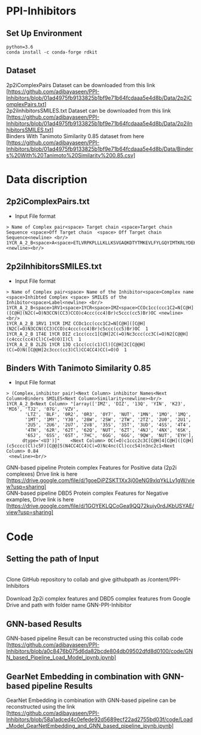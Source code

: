 # PPI-Inhibitors

## Set Up Environment
```
python=3.6
conda install -c conda-forge rdkit
```
## Dataset
2p2iComplexPairs Dataset can be downloaded from this link [https://github.com/adibayaseen/PPI-Inhibitors/blob/01ad4975fb9133825b1bf9e71b64fcdaaa5e4d8b/Data/2p2iComplexPairs.txt]<br/>
2p2iInhibitorsSMILES.txt Dataset can be downloaded from this link [https://github.com/adibayaseen/PPI-Inhibitors/blob/01ad4975fb9133825b1bf9e71b64fcdaaa5e4d8b/Data/2p2iInhibitorsSMILES.txt]<br/>
Binders With Tanimoto Similarity 0.85 dataset from here [https://github.com/adibayaseen/PPI-Inhibitors/blob/01ad4975fb9133825b1bf9e71b64fcdaaa5e4d8b/Data/Binders%20With%20Tanimoto%20Similarity%200.85.csv] <br/>

# Data discription
## 2p2iComplexPairs.txt
* Input File format <br/>
```
> Name of Complex pair<space> Target chain <space>Target chain Sequence <space>Off Target chain  <space> Off Target chain Sequence<newline> <br/>
1YCR_A_2_B<space>A<space>ETLVRPKPLLLKLLKSVGAQKDTYTMKEVLFYLGQYIMTKRLYDEKQQHIVYCSNDLLGDLFGVPSFSVKEHRKIYTMIYRNLVVvB<space>ETFSDLWKLLPEN <newline><br/>

```
## 2p2iInhibitorsSMILES.txt
* Input File format <br/>
```
> Name of Complex pair<space> Name of the Inhibitor<space>Complex name <space>Inhibted Complex <space> SMILES of the Inhibitor<space>Label<newline> <br/>
1YCR_A_2_B<space>1RV1<space>1YCR<space>IMZ<space>CCOc1cc(ccc1C2=N[C@H]([C@H](N2C(=O)N3CCN(CC3)CCO)c4ccc(cc4)Br)c5ccc(cc5)Br)OC <newline><br/>
1YCR_A_2_B 1RV1 1YCR IMZ CCOc1cc(ccc1C2=N[C@H]([C@H](N2C(=O)N3CCN(CC3)CCO)c4ccc(cc4)Br)c5ccc(cc5)Br)OC  1
1YCR_A_2_B 1T4E 1YCR DIZ c1cc(ccc1[C@H]2C(=O)Nc3ccc(cc3C(=O)N2[C@@H](c4ccc(cc4)Cl)C(=O)O)I)Cl  1
1YCR_A_2_B 2LZG 1YCR 13Q c1cc(cc(c1)Cl)[C@H]2C[C@@H](C(=O)N([C@@H]2c3ccc(cc3)Cl)CC4CC4)CC(=O)O  1
```
## Binders With Tanimoto Similarity 0.85
* Input File format <br/>
```
> (Complex,inhibitor pair)<Next Column> inhibitor Names<Next Column>Binders SMILES<Next Column>Similarity<newline><br/>
1YCR_A_2_B<Next Column> "[array(['IMZ', 'DIZ', '13Q', 'YIN', 'K23', 'MI6', 'TJ2', '07G', 'VZV',
       'LTZ', 'BLF', '0R2', '0R3', '0Y7', 'NUT', '1MN', '1MO', '1MQ',
       '1MT', '1MY', 'Y30', '28W', '2SW', '2TW', '2TZ', '2U0', '2U1',
       '2U5', '2U6', '2U7', '2V8', '35S', '35T', '3UD', '4SS', '4T4',
       '4TH', '62R', '62T', '62Q', 'NUT', '6ZT', '4NJ', '4NX', '6SK',
       '6SJ', '6SS', '6ST', '7HC', '6GG', '6GG', '9QW', 'NUT', 'EYH'],
      dtype='<U3')]"	<Next Column> OC(=O)c1ccc2c3C[C@H]4[C@H]([C@H](c5cccc(Cl)c5F)[C@@]5(N4CC4CC4)C(=O)Nc4nc(Cl)ccc54)n3nc2c1<Next Column> 0.84
 <newline><br/>
```
GNN-based pipeline Protein complex Features for Positive data (2p2i complexes) Drive link is here <br> [https://drive.google.com/file/d/1goeDiPZSKT1Xx3j00eNG9xlqYkLLv1gW/view?usp=sharing]<br/>
GNN-based pipeline DBD5 Protein complex Features for Negative examples, Drive link is here  <br> [https://drive.google.com/file/d/1GOYEKLQCoGea9QQ72kujy0rdJKbUSYAE/view?usp=sharing]<br/>
# Code
## Setting the path of Input 
 <br> Clone GitHub repository to collab and give githubpath as /content/PPI-Inhibitors </br>
 <br> Download 2p2i complex features and DBD5 complex features from Google Drive and path with folder name GNN-PPI-Inhibitor  </br>
## GNN-based Results
GNN-based pipeline Result can be reconstructed using this collab code <br> [https://github.com/adibayaseen/PPI-Inhibitors/blob/a0c8476b075d6da82bcde804db09502dfd8d0100/code/GNN_based_Pipeline_Load_Model_ipynb.ipynb] </br>
##  GearNet Embedding in combination with GNN-based pipeline Results
GearNet Embedding in combination with GNN-based pipeline can be reconstructed using the link <br> [https://github.com/adibayaseen/PPI-Inhibitors/blob/58a1adced4c0efede92d5689ecf22ad2755bd03f/code/Load_Model_GearNetEmbedding_and_GNN_based_pipeline_ipynb.ipynb]</br>

